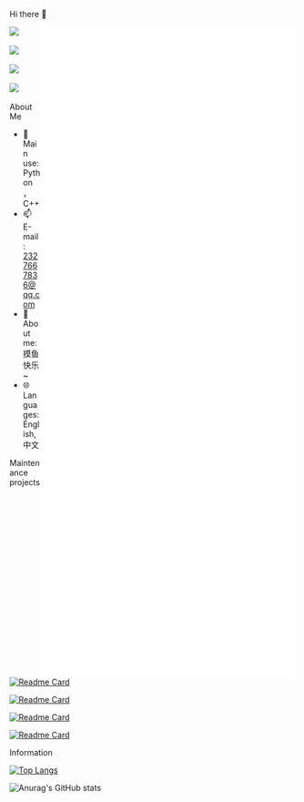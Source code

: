 Hi there 👋

<img align="right" width="450px" src="./github-metrics.svg" />

![](https://img.shields.io/badge/-Python-3776ab?style=flat-square&logo=Python&logoColor=fff)

![](https://img.shields.io/badge/-Linux-fcc624?style=flat-square&logo=Linux&logoColor=fff)

![](https://img.shields.io/badge/Windows11-0078d6?style=flat-square&logo=windows10&logoColor=fff)

![](https://img.shields.io/badge/Visual%20Studio%20Code-007acc?style=flat-square&logo=visual-studio-code&logoColor=fff)

About Me

- 🔭 Main use: Python，C++
- 📫 E-mail: 2327667836@qq.com
- 👯 About me: 摸鱼快乐~
- 🌐 Languages: English, 中文
  
Maintenance projects
[![Readme Card](https://github-readme-stats.vercel.app/api/pin/?username=fallingmeteorite&repo=Wraith_Toolbox)](https://github.com/anuraghazra/github-readme-stats)

[![Readme Card](https://github-readme-stats.vercel.app/api/pin/?username=fallingmeteorite&repo=Easy_Launcher)](https://github.com/anuraghazra/github-readme-stats)

[![Readme Card](https://github-readme-stats.vercel.app/api/pin/?username=fallingmeteorite&repo=Image_process_pro)](https://github.com/anuraghazra/github-readme-stats)

[![Readme Card](https://github-readme-activity-graph.vercel.app/graph?username=fallingmeteorite&theme=react-dark)](https://github-readme-activity-graph.vercel.app)

Information

[![Top Langs](https://github-readme-stats.vercel.app/api/top-langs/?username=fallingmeteorite&count_private=true)](https://github.com/anuraghazra/github-readme-stats)

![Anurag's GitHub stats](https://github-readme-stats.vercel.app/api?username=fallingmeteorite&show=reviews,discussions_started,discussions_answered,prs_merged,prs_merged_percentage)
